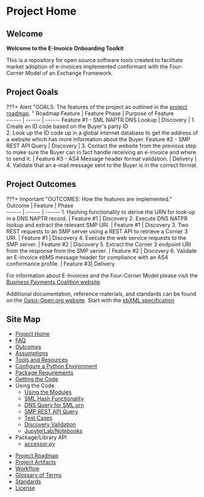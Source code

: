 # Project Home

## Welcome
__Welcome to the E-Invoice Onboarding Toolkit__  

This is a repository for open source software tools created to facilitate market adoption of e-invoices implemented conformant with the Four-Corner Model of an Exchange Framework.   

## Project Goals
???+ Alert "GOALS: The features of the project as outlined in the [project roadmap](./project_roadmap.md). "
    Roadmap Feature | Feature Phase | Purpose of Feature  
    ------ | ------ | ------
    Feature #1 - SML NAPTR DNS Lookup | Discovery |  1.  Create an ID code based on the Buyer's party ID  <br/> 2. Look up the ID code up in a global internet database to get the address of a website which has more information about the Buyer.
    Feature #2 - SMP REST API Query | Discovery |  3. Contact the website  from the previous step to make sure the Buyer can in fact handle receiving an e-invoice and where to send it. |
    Feature #3 - AS4 Message header format validation.  | Delivery |  4. Validate that an e-mail message sent to the Buyer is in the correct format.  

## Project Outcomes

???+ Important "OUTCOMES: How the features are implemented."  
    Outcome | Feature | Phase  
    ------ | ------ | ------
    1. Hashing functionality to derive the URN for look-up in a DNS NAPTR record.  | Feature #1 | Discovery
    2. Execute DNS NATPR lookup and extract the relevant SMP URI.  | Feature #1 | Discovery
    3. Two REST requests to an SMP server using a REST API to retrieve a Corner 3 URI. | Feature #1 | Discovery
    4. Execute the web service requests to the SMP server. | Feature #2 | Discovery
    5. Extract the Corner 3 endpoint URI from the response from the SMP server.      | Feature #2 | Discovery
    6. Validate an E-Invoice ebMS message header for compliance with an AS4 conformance profile. | Feature #3| Delivery

For information about E-Invoices and the Four-Corner Model please visit the [Business Payments Coalition website](https://businesspaymentscoalition.org/electronic-invoices).  

 Additional documentation, reference materials, and standards can be found on the [Oasis-Open.org website](https://www.oasis-open.org). Start with the [ebXML specification](http://docs.oasis-open.org/ebxml-msg/ebms/v3.0/core/os/ebms_core-3.0-spec-os.html)

## Site Map

* [Project Home](./index.md)
* [FAQ](./faq.md)
* [Outcomes](./outcomes.md)
* [Assumptions](./assumptions.md)
* [Tools and Resources](./tools_and_resources.md)
* [Configure a Python Environment](./python_dev_env.md)
* [Package Requirements](./requirements.md)
* [Getting the Code](./working_with_the_code.md)
* Using the Code
    * [Using the Modules](./using_the_modules)
    * [SML Hash Functionality](./sml_hash_func)
    * [DNS Query for SML urn](./dns_query_sml)
    * [SMP REST API Query](./smp_rest_query)
    * [Test Cases](./test_cases.md)
    * [Discovery Validation](./discovery_validation.md)
    * [JupyterLab/Notebooks](./google_colab_pages.md)
* Package/Library API
    * [accessor.py](./accessor.md)
<!-- * [Infrastructure Components](infrastructure_components.md) -->
* [Project Roadmap](./project_roadmap.md )
* [Project Artifacts](./artifacts.md)
* [Workflow](./git_workflow.md)
* [Glossary of Terms](./glossary.md)
* [Standards](./standards.md)
* [License](./_license.md)

